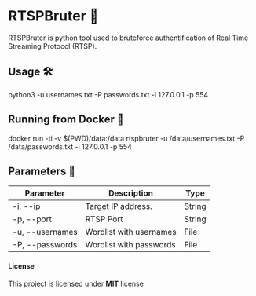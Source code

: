 # RTSPBruter 🔪 

RTSPBruter is python tool used to bruteforce authentification of Real Time Streaming Protocol (RTSP).

## Usage 🛠 

python3 -u usernames.txt -P passwords.txt -i 127.0.0.1 -p 554

## Running from Docker 🐳 

docker run -ti -v $(PWD)/data:/data rtspbruter -u /data/usernames.txt -P /data/passwords.txt -i 127.0.0.1 -p 554

## Parameters 🧰 

Parameter | Description | Type
------------ | ------------- | -------------
-i, --ip | Target IP address. | String
-p, --port | RTSP Port | String
-u, --usernames | Wordlist with usernames | File
-P, --passwords | Wordlist with passwords | File


#### License

This project is licensed under **MIT** license
